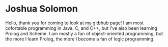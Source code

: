 # Joshua Solomon
Hello, thank you for coming to look at my gitbhub page! I am most cofortable programming in Java, C, and C++, but I've also been learning Prolog and Scheme. I am mostly a fan of object-oriented programming, but the more I learn Prolog, the more I become a fan of logic programming.
